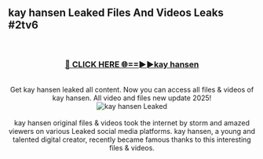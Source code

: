 ## kay hansen Leaked Files And Videos Leaks #2tv6
<br>
<div align="center">
<h3><a href="https://watchclip.my.id/kay hansen" rel="nofollow">🔴 CLICK HERE 🌐==►►kay hansen</a></h3>
<br>
Get kay hansen leaked all content. Now you can access all files & videos of kay hansen. All video and files new update 2025!
<br>
<a href="https://watchclip.my.id/kay hansen" rel="nofollow" data-target="animated-image.originalLink"><img src="https://i.ibb.co.com/WyWwxjT/player-gif2.gif" alt="kay hansen Leaked" style="max-width: 100%; display: inline-block;" data-target="animated-image.originalImage"></a>
<br><br>
kay hansen original files & videos took the internet by storm and amazed viewers on various Leaked social media platforms. kay hansen, a young and talented digital creator, recently became famous thanks to this interesting files & videos.
</div>
<br>